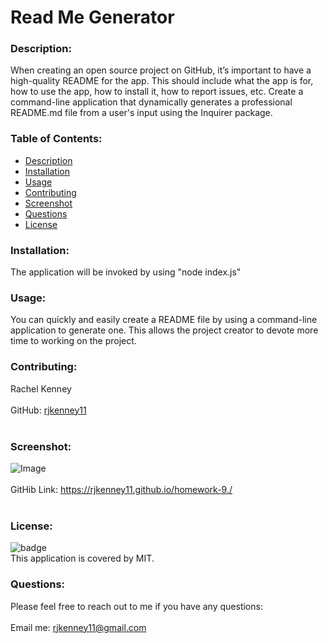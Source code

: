 # Read Me Generator
  
### Description: 
When creating an open source project on GitHub, it’s important to have a high-quality README for the app. This should include what the app is for, how to use the app, how to install it, how to report issues, etc. Create a command-line application that dynamically generates a professional README.md file from a user's input using the Inquirer package.

### Table of Contents:
  - [Description](#description)
  - [Installation](#installation)
  - [Usage](#usage)
  - [Contributing](#contributing)
  - [Screenshot](#screenshot)
  - [Questions](#questions)
  - [License](#license)

### Installation:
The application will be invoked by using "node index.js"

### Usage:
You can quickly and easily create a README file by using a command-line application to generate one. This allows the project creator to devote more time to working on the project.

### Contributing:
Rachel Kenney<br />
<br />
GitHub: [rjkenney11](http://github.com/rjkenney11)<br /><br />

### Screenshot:
![Image](https://user-images.githubusercontent.com/74163812/108459676-21c80a80-7245-11eb-880d-945cc51caf2c.png)
<br />
<br />
GitHib Link: https://rjkenney11.github.io/homework-9./ <br /><br />

### License:
![badge](https://img.shields.io/badge/license-MIT-blue)
<br />
This application is covered by MIT. 

### Questions:
Please feel free to reach out to me if you have any questions:<br />
<br />
Email me: rjkenney11@gmail.com<br />
<br />

